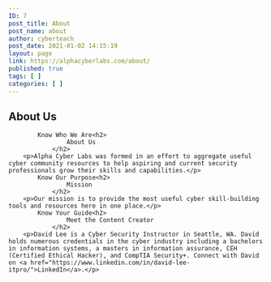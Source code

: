 ```yaml
---
ID: 7
post_title: About
post_name: about
author: cyberteach
post_date: 2021-01-02 14:15:19
layout: page
link: https://alphacyberlabs.com/about/
published: true
tags: [ ]
categories: [ ]
---
```

## About Us 

            Know Who We Are<h2>
                    About Us
                </h2>       
        <p>Alpha Cyber Labs was formed in an effort to aggregate useful cyber community resources to help aspiring and current security professionals grow their skills and capabilities.</p>       
            Know Our Purpose<h2>
                    Mission
                </h2>       
        <p>Our mission is to provide the most useful cyber skill-building tools and resources here in one place.</p>        
            Know Your Guide<h2>
                    Meet the Content Creator
                </h2>       
        <p>David Lee is a Cyber Security Instructor in Seattle, WA. David holds numerous credentials in the cyber industry including a bachelors in information systems, a masters in information assurance, CEH (Certified Ethical Hacker), and CompTIA Security+. Connect with David on <a href="https://www.linkedin.com/in/david-lee-itpro/">LinkedIn</a>.</p>
